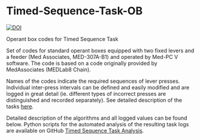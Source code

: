 # Timed-Sequence-Task-OB
[![DOI](https://zenodo.org/badge/634538608.svg)](https://zenodo.org/badge/latestdoi/634538608)

Operant box codes for Timed Sequence Task

Set of codes for standard operant boxes equipped with two fixed levers and a feeder  (Med Associates, MED-307A-B1) and operated by Med-PC V software. The code is based on a code originally provided by MedAssociates (MEDLab8 Chain). 

Names of the codes indicate the required sequences of lever presses. Individual inter-press intervals can be defined and easily modified and are logged in great detail (ie. different types of incorrect presses are distinguished and recorded separately). See detailed description of the tasks [here](/documentation.pdf).

Detailed description of the algorithms and all logged values can be found below.
Python scripts for the automated analysis of the resulting task logs are available on GitHub [Timed Sequence Task Analysis](https://github.com/mjtecka/Timed-Sequence-Task-Analysis). 

